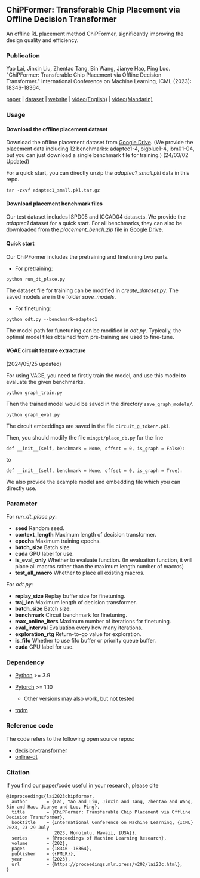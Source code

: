 ## ChiPFormer: Transferable Chip Placement via Offline Decision Transformer

An offline RL placement method ChiPFormer, significantly improving the design quality and efficiency.

###  Publication
Yao Lai, Jinxin Liu, Zhentao Tang, Bin Wang, Jianye Hao, Ping Luo. "ChiPFormer: Transferable Chip Placement via Offline Decision Transformer." International Conference on Machine Learning, ICML (2023): 18346-18364.

[paper](https://arxiv.org/pdf/2306.14744.pdf) | [dataset](https://drive.google.com/drive/folders/1F7075SvjccYk97i2UWhahN_9krBvDCmr) | [website](https://sites.google.com/view/chipformer/home) | [video(English)](https://www.youtube.com/watch?v=9-EQmDjRLHQ) | [video(Mandarin)](https://www.bilibili.com/video/BV1ym4y177CC/)


### Usage

#### Download the offline placement dataset

Download the offline placement dataset from [Google Drive](https://drive.google.com/drive/folders/1F7075SvjccYk97i2UWhahN_9krBvDCmr). (We provide the placement data including 12 benchmarks: adaptec1-4, bigblue1-4, ibm01-04, but you can just download a single benchmark file for training.) (24/03/02 Updated)

For a quick start, you can directly unzip the *adaptec1_small.pkl* data in this repo.

```
tar -zxvf adaptec1_small.pkl.tar.gz
```

#### Download placement benchmark files

Our test dataset includes ISPD05 and ICCAD04 datasets. We provide the *adaptec1* dataset for a quick start. For all benchmarks, they can also be downloaded from the *placement_bench.zip* file in [Google Drive](https://drive.google.com/drive/folders/1F7075SvjccYk97i2UWhahN_9krBvDCmr).

#### Quick start

Our ChiPFormer includes the pretraining and finetuning two parts.

- For pretraining:

```
python run_dt_place.py
```

The dataset file for training can be modified in *create_dataset.py*. 
The saved models are in the folder *save_models*.

- For finetuning:

```
python odt.py --benchmark=adaptec1
```
The model path for funetuning can be modified in *odt.py*. Typically, the optimal model files obtained from pre-training are used to fine-tune.


#### VGAE circuit feature extracture

(2024/05/25 updated)

For using VAGE, you need to firstly train the model, and use this model to evaluate the given benchmarks.

```
python graph_train.py
```

Then the trained model would be saved in the directory ```save_graph_models/```.

```
python graph_eval.py
```

The circuit embeddings are saved in the file ```circuit_g_token*.pkl```.

Then, you should modify the file ```mingpt/place_db.py``` for the line

```
def __init__(self, benchmark = None, offset = 0, is_graph = False):
```
to 
```
def __init__(self, benchmark = None, offset = 0, is_graph = True):
```

We also provide the example model and embedding file which you can directly use.

### Parameter

For *run_dt_place.py*:

- **seed** Random seed.
- **context_length** Maximum length of decision transformer.
- **epochs** Maximum training epochs.
- **batch_size** Batch size.
- **cuda** GPU label for use.
- **is_eval_only** Whether to evaluate function. (In evaluation function, it will place all macros rather than the maximum length number of macros)
- **test_all_macro** Whether to place all existing macros.

For *odt.py*:
- **replay_size** Replay buffer size for finetuning.
- **traj_len** Maximum length of decision transformer.
- **batch_size** Batch size.
- **benchmark** Circuit benchmark for finetuning.
- **max_online_iters** Maximum number of iterations for finetuning.
- **eval_interval** Evaluation every how many iterations.
- **exploration_rtg** Return-to-go value for exploration.
- **is_fifo** Whether to use fifo buffer or priority queue buffer. 
- **cuda** GPU label for use.

### Dependency
- [Python](https://www.python.org/) >= 3.9

- [Pytorch](https://pytorch.org/) >= 1.10

  - Other versions may also work, but not tested

- [tqdm](https://tqdm.github.io/)


### Reference code
The code refers to the following open source repos:
- [decision-transformer](https://github.com/kzl/decision-transformer)
- [online-dt](https://github.com/facebookresearch/online-dt)

### Citation
If you find our paper/code useful in your research, please cite

```
@inproceedings{lai2023chipformer,
  author       = {Lai, Yao and Liu, Jinxin and Tang, Zhentao and Wang, Bin and Hao, Jianye and Luo, Ping},
  title        = {ChiPFormer: Transferable Chip Placement via Offline Decision Transformer},
  booktitle    = {International Conference on Machine Learning, {ICML} 2023, 23-29 July
                  2023, Honolulu, Hawaii, {USA}},
  series       = {Proceedings of Machine Learning Research},
  volume       = {202},
  pages        = {18346--18364},
  publisher    = {{PMLR}},
  year         = {2023},
  url          = {https://proceedings.mlr.press/v202/lai23c.html},
}
```

